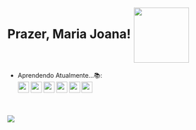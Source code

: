 ### <h1>Prazer, Maria Joana! <img src="https://i.pinimg.com/564x/58/0a/0e/580a0ec4bc8c625671a7c97c285e2014.jpg" width="125" height="auto" align="center" /></h2> 

- Aprendendo Atualmente...📚:<br>
<img src="https://cdn.jsdelivr.net/gh/devicons/devicon/icons/python/python-plain.svg" width="25cm" height="25cm" /> <img src="https://cdn.jsdelivr.net/gh/devicons/devicon/icons/html5/html5-plain.svg" width="25cm" height="25cm"/> <img src="https://cdn.jsdelivr.net/gh/devicons/devicon/icons/arduino/arduino-original.svg" width="25cm" height="25cm"/> <img src="https://cdn.jsdelivr.net/gh/devicons/devicon/icons/cplusplus/cplusplus-plain.svg" width="25cm" height="25cm"/> <img src="https://cdn.jsdelivr.net/gh/devicons/devicon/icons/csharp/csharp-plain.svg" width="25cm" height="25cm"/> <img src="https://cdn.jsdelivr.net/gh/devicons/devicon/icons/mysql/mysql-original.svg" width="25cm" height="25cm"/>
<br>


  


<br>          
<div>
<a href="https://instagram.com/apolx_" target="_blank"><img loading="lazy" src="https://img.shields.io/badge/-Instagram-%23E4405F?style=for-the-badge&logo=instagram&logoColor=white" target="_blank"></a>
</div>
                
                  
          
<!--
**MaJoApol/MajoApol** is a ✨ _special_ ✨ repository because its `README.md` (this file) appears on your GitHub profile.

Here are some ideas to get you started:

- 🔭 I’m currently working on ...
- 🌱 I’m currently learning Python, HTML e C++.
- 👯 I’m looking to collaborate on ...
- 🤔 I’m looking for help with ...
- 💬 Ask me about ...
- 📫 How to reach me: ...
- 😄 Pronouns: ...
- ⚡ Fun fact: ...
-->
